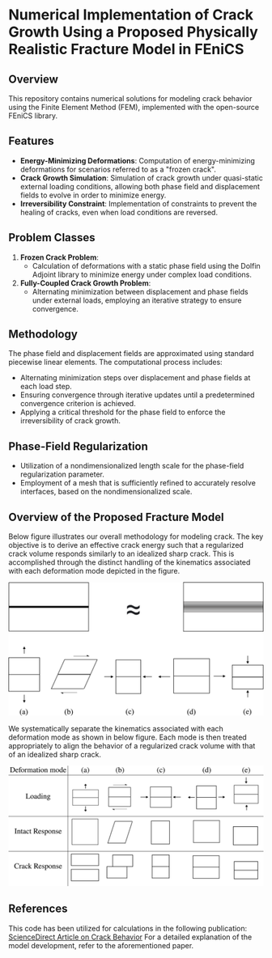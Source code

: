# Numerical Implementation of Crack Growth Using a Proposed Physically Realistic Fracture Model in FEniCS

## Overview
This repository contains numerical solutions for modeling crack behavior using the Finite Element Method (FEM), implemented with the open-source FEniCS library.

## Features
- **Energy-Minimizing Deformations**: Computation of energy-minimizing deformations for scenarios referred to as a "frozen crack".
- **Crack Growth Simulation**: Simulation of crack growth under quasi-static external loading conditions, allowing both phase field and displacement fields to evolve in order to minimize energy.
- **Irreversibility Constraint**: Implementation of constraints to prevent the healing of cracks, even when load conditions are reversed.

## Problem Classes
1. **Frozen Crack Problem**: 
   - Calculation of deformations with a static phase field using the Dolfin Adjoint library to minimize energy under complex load conditions.
2. **Fully-Coupled Crack Growth Problem**: 
   - Alternating minimization between displacement and phase fields under external loads, employing an iterative strategy to ensure convergence.

## Methodology
The phase field and displacement fields are approximated using standard piecewise linear elements. The computational process includes:
- Alternating minimization steps over displacement and phase fields at each load step.
- Ensuring convergence through iterative updates until a predetermined convergence criterion is achieved.
- Applying a critical threshold for the phase field to enforce the irreversibility of crack growth.

## Phase-Field Regularization
- Utilization of a nondimensionalized length scale for the phase-field regularization parameter.
- Employment of a mesh that is sufficiently refined to accurately resolve interfaces, based on the nondimensionalized scale.

## Overview of the Proposed Fracture Model

Below figure illustrates our overall methodology for modeling crack. The key objective is to derive an effective crack energy such that a regularized crack volume responds similarly to an idealized sharp crack. This is accomplished through the distinct handling of the kinematics associated with each deformation mode depicted in the figure.

![Figure 1: Overview of Approach](images/Loadings.jpg "Fig. 1: Separation and Treatment of Deformation Modes")

We systematically separate the kinematics associated with each deformation mode as shown in below figure. Each mode is then treated appropriately to align the behavior of a regularized crack volume with that of an idealized sharp crack.

![Figure 2: Response of Crack and Intact Material under Different Deformations](images/CrackIntactResponse.jpg "Fig. 2: Crack and intact behaviour")

## References
This code has been utilized for calculations in the following publication:
[ScienceDirect Article on Crack Behavior](https://www.sciencedirect.com/science/article/pii/S0022509622001843)
For a detailed explanation of the model development, refer to the aforementioned paper.
